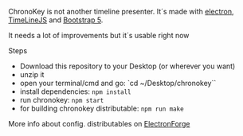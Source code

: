 ChronoKey is not another timeline presenter.
It´s made with [electron](https://www.electronjs.org "electronjs home"), [TimeLineJS](http://timeline.knightlab.com "knight lab home") and [Bootstrap 5](https://getbootstrap.com "Bootstrap 5 home").

It needs a lot of improvements but it´s usable right now

Steps

* Download this repository to your Desktop (or wherever you want)
* unzip it
* open your terminal/cmd and go: `cd ~/Desktop/chronokey``
* install dependencies: `npm install`
* run chronokey: `npm start`
* for building chronokey distributable: `npm run make`


More info about config. distributables on [ElectronForge](https://www.electronforge.io "electron forge home")